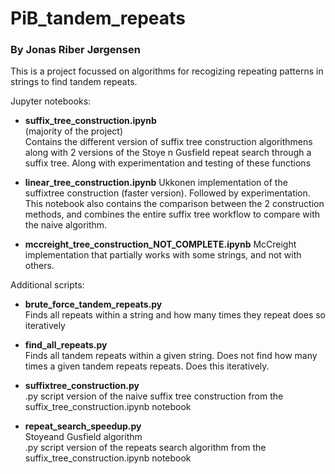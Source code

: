 # PiB_tandem_repeats
### By Jonas Riber Jørgensen

This is a project focussed on algorithms for recogizing repeating patterns in strings to find tandem repeats.


Jupyter notebooks:

  - **suffix_tree_construction.ipynb**  
  (majority of the project)  
  Contains the different version of suffix tree construction algorithmens along with 2 versions of the Stoye n Gusfield repeat search through a suffix tree. Along with experimentation and testing of these functions

  - **linear_tree_construction.ipynb**
  Ukkonen implementation of the suffixtree construction (faster version). Followed by experimentation. This notebook also contains the comparison between the 2 construction methods, and combines the entire suffix tree workflow to compare with the naive algorithm.

  - **mccreight_tree_construction_NOT_COMPLETE.ipynb**
  McCreight implementation that partially works with some strings, and not with others. 

  
Additional scripts:  

  - **brute_force_tandem_repeats.py**  
  Finds all repeats within a string and how many times they repeat
  does so iteratively

  - **find_all_repeats.py**  
  Finds all tandem repeats within a given string. Does not find how many times a given tandem repeats repeats.
  Does this iteratively. 

  - **suffixtree_construction.py**  
  .py script version of the naive suffix tree construction from the suffix_tree_construction.ipynb notebook

  - **repeat_search_speedup.py**  
  Stoyeand Gusfield algorithm  
  .py script version of the repeats search algorithm from the suffix_tree_construction.ipynb notebook


